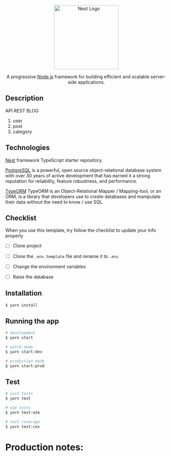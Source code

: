 <p align="center">
  <a href="http://nestjs.com/" target="blank"><img src="https://nestjs.com/img/logo-small.svg" width="200" alt="Nest Logo" /></a>
</p>

[circleci-image]: https://img.shields.io/circleci/build/github/nestjs/nest/master?token=abc123def456
[circleci-url]: https://circleci.com/gh/nestjs/nest

<p align="center">A progressive <a href="http://nodejs.org" target="_blank">Node.js</a> framework for building efficient and scalable server-side applications.</p>
    

## Description

API REST BLOG

 1. user
 1. post
 1. category

## Technologies

[Nest](https://github.com/nestjs/nest) framework TypeScript starter repository.

[PostgreSQL](https://www.postgresql.org/) is a powerful, open source object-relational database system with over 30 years of active development that has earned it a strong reputation for reliability, feature robustness, and performance.

[TypeORM](https://orkhan.gitbook.io/typeorm/docs) TypeORM is an Object-Relational Mapper / Mapping-tool, or an ORM, is a library that developers use to create databases and manipulate their data without the need to know / use SQL.

## Checklist

When you use this template, try follow the checklist to update your info properly


- [ ] Clone project
- [ ] Clone the `.env.template` file and rename it to `.env`
- [ ] Change the environment variables
- [ ] Raise the database


## Installation

```bash
$ yarn install
```

## Running the app

```bash
# development
$ yarn start

# watch mode
$ yarn start:dev

# production mode
$ yarn start:prod
```

## Test

```bash
# unit tests
$ yarn test

# e2e tests
$ yarn test:e2e

# test coverage
$ yarn test:cov
```

# Production notes: